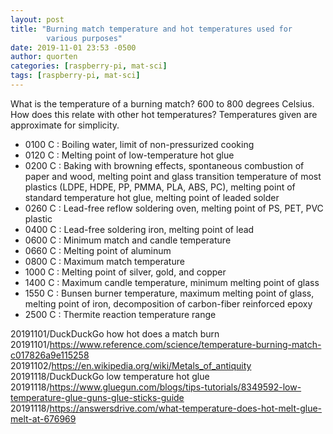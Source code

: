 ```yaml
---
layout: post
title: "Burning match temperature and hot temperatures used for
        various purposes"
date: 2019-11-01 23:53 -0500
author: quorten
categories: [raspberry-pi, mat-sci]
tags: [raspberry-pi, mat-sci]
---
```


What is the temperature of a burning match?  600 to 800 degrees
Celsius.  How does this relate with other hot temperatures?
Temperatures given are approximate for simplicity.

* 0100 C : Boiling water, limit of non-pressurized cooking
* 0120 C : Melting point of low-temperature hot glue
* 0200 C : Baking with browning effects, spontaneous combustion of
  paper and wood, melting point and glass transition temperature of
  most plastics (LDPE, HDPE, PP, PMMA, PLA, ABS, PC), melting point of
  standard temperature hot glue, melting point of leaded solder
* 0260 C : Lead-free reflow soldering oven, melting point of PS, PET,
  PVC plastic
* 0400 C : Lead-free soldering iron, melting point of lead
* 0600 C : Minimum match and candle temperature
* 0660 C : Melting point of aluminum
* 0800 C : Maximum match temperature
* 1000 C : Melting point of silver, gold, and copper
* 1400 C : Maximum candle temperature, minimum melting point of glass
* 1550 C : Bunsen burner temperature, maximum melting point of glass,
  melting point of iron, decomposition of carbon-fiber reinforced
  epoxy
* 2500 C : Thermite reaction temperature range

<!-- more -->

20191101/DuckDuckGo how hot does a match burn  
20191101/https://www.reference.com/science/temperature-burning-match-c017826a9e115258  
20191102/https://en.wikipedia.org/wiki/Metals_of_antiquity  
20191118/DuckDuckGo low temperature hot glue  
20191118/https://www.gluegun.com/blogs/tips-tutorials/8349592-low-temperature-glue-guns-glue-sticks-guide  
20191118/https://answersdrive.com/what-temperature-does-hot-melt-glue-melt-at-676969

